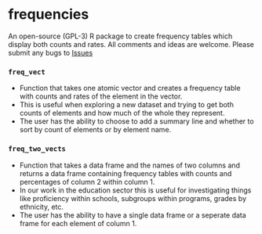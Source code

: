 # frequencies

An open-source (GPL-3) R package to create frequency tables which display both counts and rates. 
All comments and ideas are welcome. Please submit any bugs to [Issues](https://github.com/DataInsightPartners/frequencies/issues)

### `freq_vect`
  - Function that takes one atomic vector and creates a frequency table with counts and rates of
  the element in the vector.
  - This is useful when exploring a new dataset and trying to get both counts of elements and 
  how much of the whole they represent.
  - The user has the ability to choose to add a summary line and whether to sort by count  of 
  elements or by element name.
  
### `freq_two_vects`
  - Function that takes a data frame and the names of two columns and returns a data frame
  containing frequency tables with counts and percentages of column 2 within column 1.
  - In our work in the education sector this is useful for investigating things like proficiency
  within schools, subgroups within programs, grades by ethnicity, etc.
  - The user has the ability to have a single data frame or a seperate data frame for each element
  of column 1.
